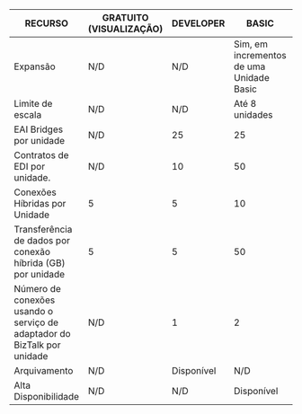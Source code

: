 |RECURSO|GRATUITO (VISUALIZAÇÃO)|DEVELOPER|BASIC|PADRÃO|PREMIUM|
|---|---|---|---|---|---|
|Expansão|N/D|N/D|Sim, em incrementos de uma Unidade Basic |Sim, em incrementos de uma Unidade Standard |Sim, em incrementos de uma Unidade Premium |
|Limite de escala|N/D|N/D|Até 8 unidades |Até 8 unidades |Até 8 unidades|
|EAI Bridges por unidade|N/D|25|25|125|500|
|Contratos de EDI por unidade.|N/D|10|50|250|1000|
|Conexões Híbridas por Unidade|5|5|10|50|100|
|Transferência de dados por conexão híbrida (GB) por unidade|5|5|50|250|500|
|Número de conexões usando o serviço de adaptador do BizTalk por unidade|N/D|1|2|5|25|
|Arquivamento|N/D|Disponível|N/D|N/D|Disponível|
|Alta Disponibilidade |N/D|N/D|Disponível|Disponível|Disponível|

<!---HONumber=Sept15_HO3-->